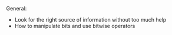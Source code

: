 General:
* Look for the right source of information without too much help
* How to manipulate bits and use bitwise operators
